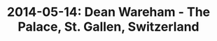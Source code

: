 ---
layout: show
title: '2014-05-14: Dean Wareham - The Palace, St. Gallen, Switzerland'
name: 2014-05-14-dean-wareham-the-palace-st-gallen-switzerland
artist-name: 'Dean and Britta'
show-venue: 'The Palace, St. Gallen, Switzerland'
show-setlist: 
show-date: 2014-05-14
show-radio: 
show-lastfm: 
show-cancelled: 
performers: 
facebook-event-url: 
show-poster-url: 
show-ticket-url: 
show-venue-website: 'http://www.palace.sg/index/index/xEvent/110'
show-additional: 
---
